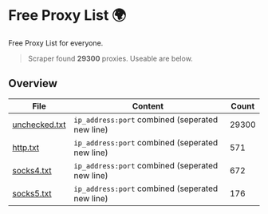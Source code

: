 
# Free Proxy List 🌍

Free Proxy List for everyone.
> Scraper found **29300** proxies. Useable are below.

## Overview

|File|Content|Count|
|----|-------|-----|
|[unchecked.txt](https://raw.githubusercontent.com/yemixzy/proxy-list/main/proxies/unchecked.txt)|`ip_address:port` combined (seperated new line)|29300|
|[http.txt](https://raw.githubusercontent.com/yemixzy/proxy-list/main/proxies/http.txt)|`ip_address:port` combined (seperated new line)|571|
|[socks4.txt](https://raw.githubusercontent.com/yemixzy/proxy-list/main/proxies/socks4.txt)|`ip_address:port` combined (seperated new line)|672|
|[socks5.txt](https://raw.githubusercontent.com/yemixzy/proxy-list/main/proxies/socks5.txt)|`ip_address:port` combined (seperated new line)|176|

